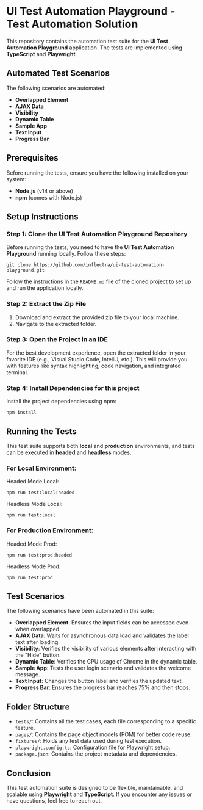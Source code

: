# UI Test Automation Playground - Test Automation Solution

This repository contains the automation test suite for the **UI Test Automation Playground** application. The tests are implemented using **TypeScript** and **Playwright**.

## Automated Test Scenarios

The following scenarios are automated:

- **Overlapped Element**
- **AJAX Data**
- **Visibility**
- **Dynamic Table**
- **Sample App**
- **Text Input**
- **Progress Bar**

## Prerequisites

Before running the tests, ensure you have the following installed on your system:

- **Node.js** (v14 or above)
- **npm** (comes with Node.js)

## Setup Instructions

### Step 1: Clone the UI Test Automation Playground Repository

Before running the tests, you need to have the **UI Test Automation Playground** running locally. Follow these steps:

`git clone https://github.com/inflectra/ui-test-automation-playground.git`

Follow the instructions in the `README.md` file of the cloned project to set up and run the application locally.

### Step 2: Extract the Zip File

1. Download and extract the provided zip file to your local machine.
2. Navigate to the extracted folder.

### Step 3: Open the Project in an IDE

For the best development experience, open the extracted folder in your favorite IDE (e.g., Visual Studio Code, IntelliJ, etc.). This will provide you with features like syntax highlighting, code navigation, and integrated terminal.

### Step 4: Install Dependencies for this project

Install the project dependencies using npm:

`npm install`

## Running the Tests

This test suite supports both **local** and **production** environments, and tests can be executed in **headed** and **headless** modes.

### For Local Environment:

Headed Mode Local:

`npm run test:local:headed`

Headless Mode Local:

`npm run test:local`

### For Production Environment:

Headed Mode Prod:

`npm run test:prod:headed`

Headless Mode Prod:

`npm run test:prod`

## Test Scenarios

The following scenarios have been automated in this suite:

- **Overlapped Element**: Ensures the input fields can be accessed even when overlapped.
- **AJAX Data**: Waits for asynchronous data load and validates the label text after loading.
- **Visibility**: Verifies the visibility of various elements after interacting with the "Hide" button.
- **Dynamic Table**: Verifies the CPU usage of Chrome in the dynamic table.
- **Sample App**: Tests the user login scenario and validates the welcome message.
- **Text Input**: Changes the button label and verifies the updated text.
- **Progress Bar**: Ensures the progress bar reaches 75% and then stops.

## Folder Structure

- `tests/`: Contains all the test cases, each file corresponding to a specific feature.
- `pages/`: Contains the page object models (POM) for better code reuse.
- `fixtures/`: Holds any test data used during test execution.
- `playwright.config.ts`: Configuration file for Playwright setup.
- `package.json`: Contains the project metadata and dependencies.

## Conclusion

This test automation suite is designed to be flexible, maintainable, and scalable using **Playwright** and **TypeScript**. If you encounter any issues or have questions, feel free to reach out.
